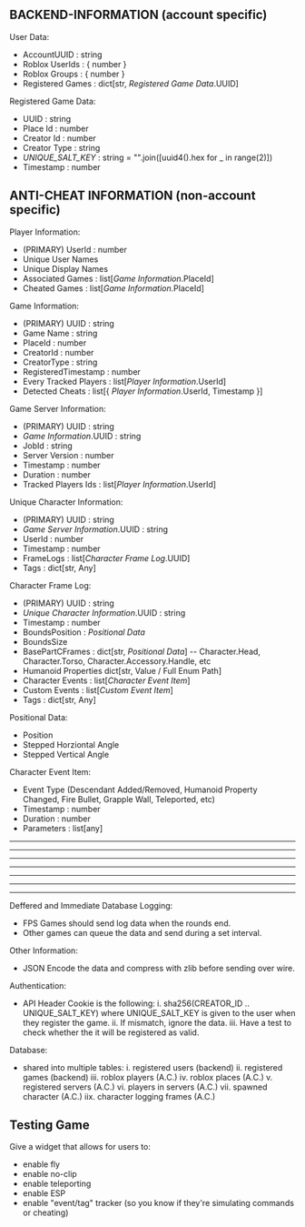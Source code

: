 
## BACKEND-INFORMATION (account specific)

User Data:
- AccountUUID : string
- Roblox UserIds : { number }
- Roblox Groups : { number }
- Registered Games : dict[str, *Registered Game Data*.UUID]

Registered Game Data:
- UUID : string
- Place Id : number
- Creator Id : number
- Creator Type : string
- *UNIQUE_SALT_KEY* : string = "".join([uuid4().hex for _ in range(2)])
- Timestamp : number

## ANTI-CHEAT INFORMATION (non-account specific)

Player Information:
- (PRIMARY) UserId : number
- Unique User Names
- Unique Display Names
- Associated Games : list[*Game Information*.PlaceId]
- Cheated Games : list[*Game Information*.PlaceId]

Game Information:
- (PRIMARY) UUID : string
- Game Name : string
- PlaceId : number
- CreatorId : number
- CreatorType : string
- RegisteredTimestamp : number
- Every Tracked Players : list[*Player Information*.UserId]
- Detected Cheats : list[{ *Player Information*.UserId, Timestamp }]

Game Server Information:
- (PRIMARY) UUID : string
- *Game Information*.UUID : string
- JobId : string
- Server Version : number
- Timestamp : number
- Duration : number
- Tracked Players Ids : list[*Player Information*.UserId]

Unique Character Information:
- (PRIMARY) UUID : string
- *Game Server Information*.UUID : string
- UserId : number
- Timestamp : number
- FrameLogs : list[*Character Frame Log*.UUID]
- Tags : dict[str, Any]

Character Frame Log:
- (PRIMARY) UUID : string
- *Unique Character Information*.UUID : string
- Timestamp : number
- BoundsPosition : *Positional Data*
- BoundsSize
- BasePartCFrames : dict[str, *Positional Data*] -- Character.Head, Character.Torso, Character.Accessory.Handle, etc
- Humanoid Properties dict[str, Value / Full Enum Path]
- Character Events : list[*Character Event Item*]
- Custom Events : list[*Custom Event Item*]
- Tags : dict[str, Any]

Positional Data:
- Position
- Stepped Horziontal Angle
- Stepped Vertical Angle

Character Event Item:
- Event Type (Descendant Added/Removed, Humanoid Property Changed, Fire Bullet, Grapple Wall, Teleported, etc)
- Timestamp : number
- Duration : number
- Parameters : list[any]

--------------------------------------------------------------------------------------------
--------------------------------------------------------------------------------------------
--------------------------------------------------------------------------------------------
--------------------------------------------------------------------------------------------
--------------------------------------------------------------------------------------------
--------------------------------------------------------------------------------------------
--------------------------------------------------------------------------------------------

Deffered and Immediate Database Logging:
- FPS Games should send log data when the rounds end.
- Other games can queue the data and send during a set interval.

Other Information:
- JSON Encode the data and compress with zlib before sending over wire.

Authentication:
- API Header Cookie is the following:
i. sha256(CREATOR_ID .. UNIQUE_SALT_KEY) where UNIQUE_SALT_KEY is given to the user when they register the game.
ii. If mismatch, ignore the data.
iii. Have a test to check whether the it will be registered as valid.

Database:
- shared into multiple tables:
	i. registered users (backend)
	ii. registered games (backend)
	iii. roblox players (A.C.)
	iv. roblox places (A.C.)
	v. registered servers (A.C.)
	vi. players in servers (A.C.)
	vii. spawned character (A.C.)
	iix. character logging frames (A.C.)

## Testing Game

Give a widget that allows for users to:
- enable fly
- enable no-clip
- enable teleporting
- enable ESP
- enable "event/tag" tracker (so you know if they're simulating commands or cheating)
